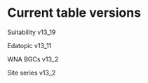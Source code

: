 # Current table versions 
Suitability v13_19 

Edatopic v13_11 

WNA BGCs v13_2 

Site series v13_2
